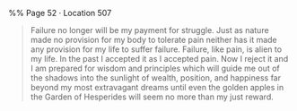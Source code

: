 %% Page 52 · Location 507 
> Failure no longer will be my payment for struggle. Just as nature made no provision for my body to tolerate pain neither has it made any provision for my life to suffer failure. Failure, like pain, is alien to my life. In the past I accepted it as I accepted pain. Now I reject it and I am prepared for wisdom and principles which will guide me out of the shadows into the sunlight of wealth, position, and happiness far beyond my most extravagant dreams until even the golden apples in the Garden of Hesperides will seem no more than my just reward. 
